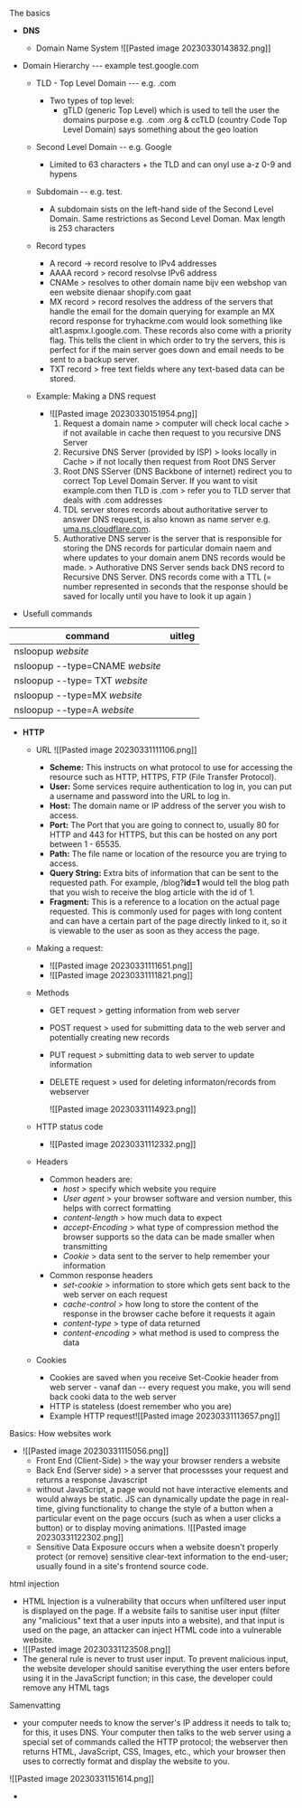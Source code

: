 

The basics 

- **DNS** 
	- Domain Name System 
![[Pasted image 20230330143832.png]]
- Domain Hierarchy    --- example test.google.com 
	- TLD - Top Level Domain     --- e.g. .com 
		-  Two types of top level: 
			- gTLD (generic Top Level) which is used to tell the user the domains purpose e.g. .com .org & ccTLD (country Code Top Level Domain) says something about the geo  loation 
	- Second Level Domain  -- e.g. Google 
		- Limited to 63 characters + the TLD and can onyl use a-z 0-9 and hypens 
	- Subdomain   -- e.g. test.
		- A subdomain sists on the left-hand side of the Second Level Domain. Same restrictions as Second Level Doman. Max length is 253 characters 


	- Record types 
		- A record →  record resolve to IPv4 addresses 
		- AAAA record > record resolvse IPv6 address 
		- CNAMe > resolves to other domain name bijv een webshop van een website dienaar shopify.com gaat 
		- MX record > record resolves the address of the servers that handle the email for the domain querying for example an MX record response for tryhackme.com would look something like alt1.aspmx.l.google.com. These records also come with a priority flag. This tells the client in which order to try the servers, this is perfect for if the main server goes down and email needs to be sent to a backup server. 
		- TXT record >   free text fields where any text-based data can be stored.

	- Example: Making a DNS request 
		- ![[Pasted image 20230330151954.png]]
			1. Request a domain name > computer will check local cache > if not available in cache then request to you recursive DNS Server 
			2. Recursive DNS Server (provided by ISP) > looks locally in Cache > if not locally then request from Root DNS Server 
			3. Root DNS SServer (DNS Backbone of internet) redirect you to correct Top Level Domain Server. If you want to visit example.com then TLD is .com > refer you to TLD server that deals with .com addresses 
			4. TDL server stores records about authoritative server to answer DNS request, is also known as name server e.g. [uma.ns.cloudflare.com](http://uma.ns.cloudflare.com).  
			5. Authorative DNS server is the server that is responsible for storing the DNS records for particular domain naem and where updates to your domain anem DNS records would be made. >  Authorative DNS Server sends back DNS record to Recursive DNS Server. DNS records come with a TTL (= number represented in seconds that the response should be saved for locally until you have to look it up again )

- Usefull commands 

| command                         | uitleg |
| ------------------------------- | ------ |
| nsloopup *website*              |        |
| nsloopup --type=CNAME *website* |        |
| nsloopup --type= TXT  *website*           |        |
| nsloopup --type=MX     *website*         |        |
| nsloopup --type=A     *website*                           |        |


- **HTTP** 
	- URL ![[Pasted image 20230331111106.png]] 
		- **Scheme:** This instructs on what protocol to use for accessing the resource such as HTTP, HTTPS, FTP (File Transfer Protocol).  
		- **User:** Some services require authentication to log in, you can put a username and password into the URL to log in.  
		- **Host:** The domain name or IP address of the server you wish to access.  
		- **Port:** The Port that you are going to connect to, usually 80 for HTTP and 443 for HTTPS, but this can be hosted on any port between 1 - 65535.  
		- **Path:** The file name or location of the resource you are trying to access.  
		- **Query String:** Extra bits of information that can be sent to the requested path. For example, /blog?**id=1** would tell the blog path that you wish to receive the blog article with the id of 1.  
		- **Fragment:** This is a reference to a location on the actual page requested. This is commonly used for pages with long content and can have a certain part of the page directly linked to it, so it is viewable to the user as soon as they access the page.
		  
	- Making a request: 
		- ![[Pasted image 20230331111651.png]]
		- ![[Pasted image 20230331111821.png]]
		
	- Methods 
		- GET request    > getting information from web server 
		- POST request  > used for submitting data to the web server and potentially creating new records 
		- PUT request   > submitting data to web server to update information 
		- DELETE request     > used for deleting informaton/records from webserver 
		  
		  ![[Pasted image 20230331114923.png]]
		  
	- HTTP status code 
		- ![[Pasted image 20230331112332.png]]

	- Headers 
		- Common headers are: 
			- *host*  > specify which website you require 
			- *User agent* > your browser software and version number, this helps with correct formatting 
			- *content-length* > how much data to expect 
			- *accept-Encoding* > what type of compression method the browser supports so the data can be made smaller when transmitting 
			- *Cookie* > data sent to the server to help remember your information 
		- Common response headers 
			- *set-cookie*  > information to store which gets sent back to the web server on each request 
			- *cache-control* > how long to store the content of the response in the browser cache before it requests it again 
			-  *content-type*  > type of data returned 
			- *content-encoding*  > what method is used to compress the data 
			  
			  
	- Cookies 
		- Cookies are saved when you receive Set-Cookie header from web server - vanaf dan -- every request you make, you will send back cooki data to the web server 
		- HTTP is stateless (doest remember who you are)
		- Example HTTP request![[Pasted image 20230331113657.png]]

Basics: How websites work 
- ![[Pasted image 20230331115056.png]]
	- Front End  (Client-Side) > the way your browser renders a website  
	- Back End (Server side) > a server that processses your request and returns a response 
Javascript
	- without JavaScript, a page would not have interactive elements and would always be static. JS can dynamically update the page in real-time, giving functionality to change the style of a button when a particular event on the page occurs (such as when a user clicks a button) or to display moving animations.
	![[Pasted image 20230331122302.png]]
	- Sensitive Data Exposure occurs when a website doesn't properly protect (or remove) sensitive clear-text information to the end-user; usually found in a site's frontend source code.

html injection 
-  HTML Injection is a vulnerability that occurs when unfiltered user input is displayed on the page. If a website fails to sanitise user input (filter any "malicious" text that a user inputs into a website), and that input is used on the page, an attacker can inject HTML code into a vulnerable website.
- ![[Pasted image 20230331123508.png]] 
- The general rule is never to trust user input. To prevent malicious input, the website developer should sanitise everything the user enters before using it in the JavaScript function; in this case, the developer could remove any HTML tags

Samenvatting
 -  your computer needs to know the server's IP address it needs to talk to; for this, it uses DNS. Your computer then talks to the web server using a special set of commands called the HTTP protocol; the webserver then returns HTML, JavaScript, CSS, Images, etc., which your browser then uses to correctly format and display the website to you. 
 

![[Pasted image 20230331151614.png]]


- 